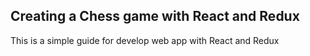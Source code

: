 ## Creating a Chess game with React and Redux

This is a simple guide for develop web app with React and Redux
